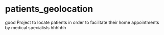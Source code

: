 # patients_geolocation
good
Project to locate patients in order to facilitate their home appointments by medical specialists
hhhhhh
